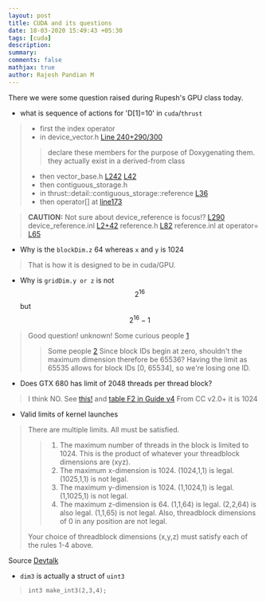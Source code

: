 ```yaml
---
layout: post
title: CUDA and its questions
date: 18-03-2020 15:49:43 +05:30
tags: [cuda]
description:
summary:
comments: false
mathjax: true
author: Rajesh Pandian M
---
```


There we were some question raised during Rupesh's GPU class today.

- what is sequence of actions for 'D[1]=10' in `cuda`/`thrust`
>  - first the index operator
>  - in device_vector.h [Line 240+290/300](http://thrust.github.io/doc/device__vector_8h_source.html#l00239)
>> declare these members for the purpose of Doxygenating them. they actually exist in a derived-from class
>  - then vector_base.h [L242](https://github.com/thrust/thrust/blob/master/thrust/detail/vector_base.h#L242) [L42](https://github.com/thrust/thrust/blob/master/thrust/detail/vector_base.h#L42)
>  - then contiguous_storage.h
>  - in thrust::detail::contiguous_storage::reference   [L36](https://github.com/thrust/thrust/blob/master/thrust/detail/contiguous_storage.h#L36)
>  - then operator[] at [line173](https://github.com/thrust/thrust/blob/a33734bdcabd2bb723b7edca0957ebf3e4b387d5/thrust/detail/contiguous_storage.inl#L173)


> **CAUTION:** Not sure about device_reference is focus!? [L290](https://github.com/thrust/thrust/blob/7df7efe3542a0ab549530bc478467320467e0094/thrust/device_reference.h#L290)
> device_reference.inl [L2+42](https://github.com/thrust/thrust/blob/7df7efe3542a0ab549530bc478467320467e0094/thrust/detail/device_reference.inl#L28)
> reference.h [L82](https://github.com/thrust/thrust/blob/master/thrust/detail/reference.h#L82)
> reference.inl at operator= [L65](https://github.com/thrust/thrust/blob/master/thrust/detail/reference.inl#L65)

- Why is the `blockDim.z` 64 whereas `x` and `y` is 1024
> That is how it is designed to be in cuda/GPU.


- Why is `gridDim.y or z` is not $$2^{16}$$ but $$2^{16}-1$$
> Good question! unknown! Some curious people [1](https://forums.developer.nvidia.com/t/why-65535-instead-of-65536-at-maximum-size-for-each-griddimension-and-2d-tex-reference/24528)
>> Some people [2](https://forums.developer.nvidia.com/t/grid-dimention-why-65535/6853)
>> Since block IDs begin at zero, shouldn't the maximum dimension therefore be 65536? Having the limit as 65535 allows for block IDs [0, 65534], so we're losing one ID.

- Does GTX 680 has limit of 2048 threads per thread block?
> I think NO. See [this!](https://docs.nvidia.com/cuda/cuda-c-programming-guide/index.html#features-and-technical-specifications__technical-specifications-per-compute-capability) and [table F2 in Guide v4](https://developer.download.nvidia.com/compute/DevZone/docs/html/C/doc/CUDA_C_Programming_Guide.pdf)
From CC v2.0+ it is 1024


- Valid limits of kernel launches
> There are multiple limits. All must be satisfied.
>> 1. The maximum number of threads in the block is limited to 1024. This is the product of whatever your threadblock dimensions are (xyz).
>> 2. The maximum x-dimension is 1024. (1024,1,1) is legal. (1025,1,1) is not legal.
>> 3. The maximum y-dimension is 1024. (1,1024,1) is legal. (1,1025,1) is not legal.
>> 4. The maximum z-dimension is 64. (1,1,64) is legal. (2,2,64) is also legal. (1,1,65) is not legal.
> Also, threadblock dimensions of 0 in any position are not legal.
>
> Your choice of threadblock dimensions (x,y,z) must satisfy each of the rules 1-4 above.

Source [Devtalk](https://forums.developer.nvidia.com/t/maximum-number-of-threads-on-thread-block/46392/2)

- `dim3` is actually a struct of `uint3`
> `int3 make_int3(2,3,4);`

